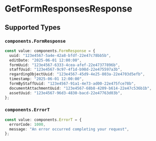 # GetFormResponsesResponse


## Supported Types

### `components.FormResponse`

```typescript
const value: components.FormResponse = {
  uuid: "123e4567-5a4e-42a8-bfdf-22e47c78bb5b",
  editDate: "2025-06-01 12:00:00",
  formUuid: "123e4567-6333-4cea-afef-22e47377896b",
  staffUuid: "123e4567-9c97-4f1d-b98d-22e475597a3b",
  regardingObjectUuid: "123e4567-45d9-4e25-803a-22e4703d5efb",
  timestamp: "2025-06-01 12:00:00",
  formByStaffUuid: "123e4567-91a1-4e73-ad00-22e475fce78b",
  documentAttachmentUuid: "123e4567-68b8-4209-b614-22e47c536b1b",
  assetUuid: "123e4567-96d3-4830-bacd-22e47763d03b",
};
```

### `components.ErrorT`

```typescript
const value: components.ErrorT = {
  errorCode: 1000,
  message: "An error occurred completing your request",
};
```

